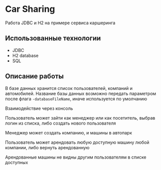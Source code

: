 # Car Sharing

Работа JDBC и H2 на примере сервиса каршеринга

## Использованные технологии
- JDBC
- H2 database
- SQL

## Описание работы
В базе данных хранится список пользователей, компаний и автомобилей. Название базы данных возможно передать параметром после флага ```-databaseFileName```, иначе используется по умолчанию

Взаимодействие через консоль

Пользователь может зайти как менеджер или как посетитель, выбрав логин из списка, либо создать нового пользователя

Менеджер может создать компанию, и машины в автопарк

Пользователь может арендовать любую доступную машину любой компании, либо вернуть арендованную

Арендованные машины не видны другим пользователям в списке доступных
